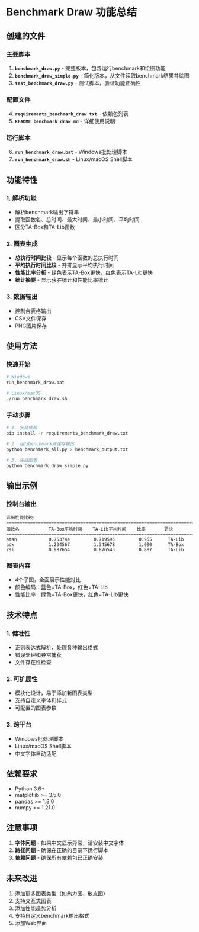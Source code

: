 # Benchmark Draw 功能总结

## 创建的文件

### 主要脚本
1. **`benchmark_draw.py`** - 完整版本，包含运行benchmark和绘图功能
2. **`benchmark_draw_simple.py`** - 简化版本，从文件读取benchmark结果并绘图
3. **`test_benchmark_draw.py`** - 测试脚本，验证功能正确性

### 配置文件
4. **`requirements_benchmark_draw.txt`** - 依赖包列表
5. **`README_benchmark_draw.md`** - 详细使用说明

### 运行脚本
6. **`run_benchmark_draw.bat`** - Windows批处理脚本
7. **`run_benchmark_draw.sh`** - Linux/macOS Shell脚本

## 功能特性

### 1. 解析功能
- 解析benchmark输出字符串
- 提取函数名、总时间、最大时间、最小时间、平均时间
- 区分TA-Box和TA-Lib函数

### 2. 图表生成
- **总执行时间比较** - 显示每个函数的总执行时间
- **平均执行时间比较** - 并排显示平均执行时间
- **性能比率分析** - 绿色表示TA-Box更快，红色表示TA-Lib更快
- **统计摘要** - 显示获胜统计和性能比率统计

### 3. 数据输出
- 控制台表格输出
- CSV文件保存
- PNG图片保存

## 使用方法

### 快速开始
```bash
# Windows
run_benchmark_draw.bat

# Linux/macOS
./run_benchmark_draw.sh
```

### 手动步骤
```bash
# 1. 安装依赖
pip install -r requirements_benchmark_draw.txt

# 2. 运行benchmark并保存输出
python benchmark_all.py > benchmark_output.txt

# 3. 生成图表
python benchmark_draw_simple.py
```

## 输出示例

### 控制台输出
```
详细性能比较:
================================================================================
函数名           TA-Box平均时间    TA-Lib平均时间    比率       更快      
================================================================================
atan            0.753744         0.719595         0.955      TA-Lib     
adx             1.234567         1.345678         1.090      TA-Box     
rsi             0.987654         0.876543         0.887      TA-Lib     
```

### 图表内容
- 4个子图，全面展示性能对比
- 颜色编码：蓝色=TA-Box，红色=TA-Lib
- 性能比率：绿色=TA-Box更快，红色=TA-Lib更快

## 技术特点

### 1. 健壮性
- 正则表达式解析，处理各种输出格式
- 错误处理和异常捕获
- 文件存在性检查

### 2. 可扩展性
- 模块化设计，易于添加新图表类型
- 支持自定义字体和样式
- 可配置的图表参数

### 3. 跨平台
- Windows批处理脚本
- Linux/macOS Shell脚本
- 中文字体自动适配

## 依赖要求

- Python 3.6+
- matplotlib >= 3.5.0
- pandas >= 1.3.0
- numpy >= 1.21.0

## 注意事项

1. **字体问题** - 如果中文显示异常，请安装中文字体
2. **路径问题** - 确保在正确的目录下运行脚本
3. **依赖问题** - 确保所有依赖包已正确安装

## 未来改进

1. 添加更多图表类型（如热力图、散点图）
2. 支持交互式图表
3. 添加性能趋势分析
4. 支持自定义benchmark输出格式
5. 添加Web界面 